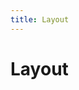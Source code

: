```yaml
---
title: Layout
---
```


# Layout

<ClientOnly>
  <layout-demos-1></layout-demos-1>
</ClientOnly>

<ClientOnly>
  <layout-demos-2></layout-demos-2>
</ClientOnly>

<ClientOnly>
  <layout-demos-3></layout-demos-3>
</ClientOnly>
